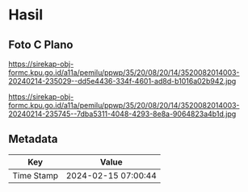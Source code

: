 # Hasil

## Foto C Plano

https://sirekap-obj-formc.kpu.go.id/a11a/pemilu/ppwp/35/20/08/20/14/3520082014003-20240214-235029--dd5e4436-334f-4601-ad8d-b1016a02b942.jpg

https://sirekap-obj-formc.kpu.go.id/a11a/pemilu/ppwp/35/20/08/20/14/3520082014003-20240214-235745--7dba5311-4048-4293-8e8a-9064823a4b1d.jpg


## Metadata

| Key        | Value               |
| ---------- | ------------------- |
| Time Stamp | 2024-02-15 07:00:44 |



